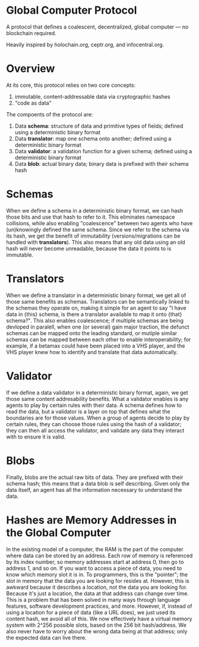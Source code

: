 # Global Computer Protocol

A protocol that defines a coalescent, decentralized, global computer — no blockchain required.

Heavily inspired by holochain.org, ceptr.org, and infocentral.org.

# Overview

At its core, this protocol relies on two core concepts:
  1) immutable, content-addressable data via cryptographic hashes
  2) "code as data"

The compoents of the protocol are:
  1) Data **schema**: structure of data and primitive types of fields; defined using a deterministic binary format
  2) Data **translator**: map one schema onto another; defined using a deterministic binary format
  3) Data **validator**: a validation function for a given schema; defined using a deterministic binary format
  4) Data **blob**: actual binary data; binary data is prefixed with their schema hash

# Schemas

When we define a schema in a deterministic binary format, we can hash those bits and use that hash to refer to it. This eliminates namespace collisions, while also enabling "coalescence" between two agents who have (un)knowingly defined the same schema. Since we refer to the schema via its hash, we get the benefit of immutability (versions/migrations can be handled with **translators**). This also means that any old data using an old hash will never become unreadable, because the data it points to is immutable.

# Translators

When we define a translator in a deterministic binary format, we get all of those same benefits as schemas. Translators can be semantically linked to the schemas they operate on, making it simple for an agent to say "I have data in {this} schema, is there a translator available to map it onto {that} schema?". This also enables coalescence; if multiple schemas are being devloped in paralell, when one (or several) gain major traction, the defunct schemas can be mapped onto the leading standard, or mutiple similar schemas can be mapped between each other to enable interoperability; for example, if a betamax could have been placed into a VHS player, and the VHS player knew how to identify and translate that data automatically.

# Validator

If we define a data validator in a deterministic binary format, again, we get those same content addresability benefits. What a validator enables is any agents to play by certain rules with their data. A schema defines how to read the data, but a validator is a layer on top that defines what the boundaries are for those values. When a group of agents decide to play by certain rules, they can choose those rules using the hash of a validator; they can then all access the validator, and validate any data they interact with to ensure it is valid.

# Blobs

Finally, blobs are the actual raw bits of data. They are prefixed with their schema hash; this means that a data blob is self describing. Given only the data itself, an agent has all the information necessary to understand the data.

# Hashes are Memory Addresses in the Global Computer

In the existing model of a computer, the RAM is the part of the computer where data can be stored by an address. Each row of memory is referenced by its index number, so memory addresses start at address 0, then go to address 1, and so on. If you want to access a piece of data, you need to know which memory slot it is in. To programmers, this is the "pointer"; the slot in memory that the data you are looking for resides at. However, this is awkward because it describes a location, not the data you are looking for. Because it's just a location, the data at that address can change over time. This is a problem that has been solved in many ways through language features, software development practices, and more. However, if, instead of using a location for a piece of data (like a URL does), we just used its content hash, we avoid all of this. We now effectively have a virtual memory system with 2^256 possible slots, based on the 256 bit hash/address. We also never have to worry about the wrong data being at that address; only the expected data can live there.
